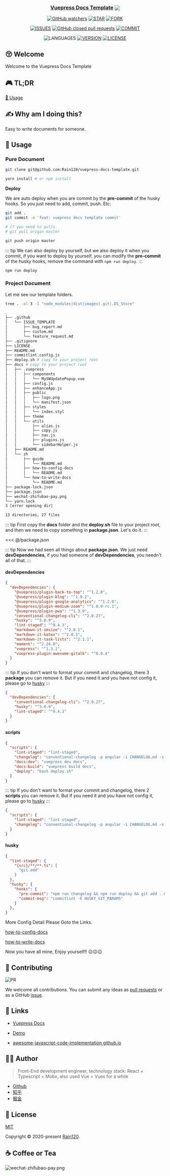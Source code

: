 <h3 align="center">
  <a href="https://github.com/Rain120/vuepress-docs-template">Vuepress Docs Template</a>
  <img align="center" src="../../.vuepress/public/images/docs.png" />
</h3>

<div align="center">

[![GitHub watchers](https://img.shields.io/github/watchers/rain120/vuepress-docs-template?style=social)](https://github.com/Rain120/vuepress-docs-template/watchers)
[![STAR](https://img.shields.io/github/stars/rain120/vuepress-docs-template?style=social)](https://github.com/Rain120/vuepress-docs-template/stargazers) [![FORK](https://img.shields.io/github/forks/rain120/vuepress-docs-template?style=social)](https://github.com/Rain120/vuepress-docs-template/network/members)

[![ISSUES](https://img.shields.io/github/issues/rain120/vuepress-docs-template?style=flat-square)](https://github.com/Rain120/vuepress-docs-template/issues) [![GitHub closed pull requests](https://img.shields.io/github/issues-pr-closed/rain120/vuepress-docs-template?style=flat-square)](https://github.com/Rain120/vuepress-docs-template/pulls) [![COMMIT](https://img.shields.io/github/last-commit/rain120/vuepress-docs-template?style=flat-square)](https://github.com/Rain120/vuepress-docs-template/commits/master)

![LANGUAGES](https://img.shields.io/github/languages/top/rain120/vuepress-docs-template?style=flat-square)
[![VERSION](https://img.shields.io/github/package-json/v/rain120/vuepress-docs-template?style=flat-square)](https://github.com/Rain120/vuepress-docs-template/blob/master/package.json) [![LICENSE](https://img.shields.io/github/license/rain120/vuepress-docs-template?style=flat-square)](https://github.com/Rain120/vuepress-docs-template/blob/master/LICENSE)

</div>

## 😚 Welcome

Welcome to the Vuepress Docs Template

## 🎮 TL;DR

<!-- ⌨️ To be Continue... -->

[🔨 Usage](#🔨-usage)

## ✍ Why am I doing this?

Easy to write documents for someone.

## 🔨 Usage

### Pure Document

```sh {1}
git clone git@github.com:Rain120/vuepress-docs-template.git

yarn install # or npm install
```

**Deploy**

We are auto deploy when you are commit by the **pre-commit** of the husky hooks. So you just need to add, commit, push. Etc:

```sh
git add .
git commit -m 'feat: vuepress docs template commit'

# if you need to pulls
# git pull origin master

git push origin master
```
::: tip
We can also deploy by yourself, but we also deploy it when you commit, if you want to deploy by yourself, you can modify the **pre-commit** of the husky hooks, remove the command with `npm run deploy`.
:::

```sh
npm run deploy
```

### Project Document

Let me see our template folders.

```sh
tree . -al 3 -I "node_modules|dist|images|.git|.DS_Store"
```

```sh
.
├── .github
│   └── ISSUE_TEMPLATE
│       ├── bug_report.md
│       ├── custom.md
│       └── feature_request.md
├── .gitignore
├── LICENSE
├── README.md
├── commitlint.config.js
├── deploy.sh # copy to your project root
├── docs # copy to your project root
│   ├── .vuepress
│   │   ├── components
│   │   │   └── MySWUpdatePopup.vue
│   │   ├── config.js
│   │   ├── enhanceApp.js
│   │   ├── public
│   │   │   ├── logo.png
│   │   │   └── manifest.json
│   │   ├── styles
│   │   │   └── index.styl
│   │   ├── theme
│   │   └── utils
│   │       ├── alias.js
│   │       ├── copy.js
│   │       ├── nav.js
│   │       ├── plugins.js
│   │       └── sidebarHelper.js
│   ├── README.md
│   └── zh
│       ├── guide
│       │   └── README.md
│       ├── how-to-config-docs
│       │   └── README.md
│       └── how-to-write-docs
│           └── README.md
├── package-lock.json
├── package.json
├── wechat-zhifubao-pay.png
└── yarn.lock
3 [error opening dir]

13 directories, 27 files
```
::: tip
First copy the **docs** folder and the **deploy.sh** file to your project root, and then we need to copy something in **package.json**. Let's do it.
:::

<<< @/package.json

::: tip
Now we had seen all things about **package.json**. We just need **devDependencies**, if you had someone of **devDependencies**, you needn't all of that.
:::

#### devDependencies

```json
{
  "devDependencies": {
    "@vuepress/plugin-back-to-top": "^1.2.0",
    "@vuepress/plugin-blog": "^1.9.2",
    "@vuepress/plugin-google-analytics": "^1.2.0",
    "@vuepress/plugin-medium-zoom": "^1.0.0-rc.1",
    "@vuepress/plugin-pwa": "^1.3.0",
    "conventional-changelog-cli": "^2.0.27",
    "husky": "^3.0.9",
    "lint-staged": "^9.4.3",
    "markdown-it-imsize": "^2.0.1",
    "markdown-it-katex": "^2.0.3",
    "markdown-it-task-lists": "^2.1.1",
    "moment": "^2.24.0",
    "vuepress": "^1.3.1",
    "vuepress-plugin-awesome-gitalk": "^0.0.4"
  }
}
```
::: tip
If you don't want to format your commit and changelog, there 3 **package** you can remove it. But if you need it and you have not config it, please go to [husky](#husky)
:::

```json
{
  "devDependencies": {
    "conventional-changelog-cli": "^2.0.27",
    "husky": "^3.0.9",
    "lint-staged": "^9.4.3"
  }
}
```

#### scripts

```json
{
  "scripts": {
    "lint-staged": "lint-staged",
    "changelog": "conventional-changelog -p angular -i CHANGELOG.md -s -r 0",
    "docs:dev": "vuepress dev docs",
    "docs:build": "vuepress build docs",
    "deploy": "bash deploy.sh"
  }
}
```
::: tip
If you don't want to format your commit and changelog, there 2 **scripts** you can remove it. But if you need it and you have not config it, please go to [husky](#husky)
:::

```json
{
  "scripts": {
    "lint-staged": "lint-staged",
    "changelog": "conventional-changelog -p angular -i CHANGELOG.md -s -r 0"
  }
}
```

#### husky

```json {9}
{
  "lint-staged": {
    "{src}/**/**.ts": [
      "git add"
    ]
  },
  "husky": {
    "hooks": {
      "pre-commit": "npm run changelog && npm run deploy && git add . && lint-staged",
      "commit-msg": "commitlint -E HUSKY_GIT_PARAMS"
    }
  },
}
```

More Config Detail Please Goto the Links.

[how-to-config-docs](docs/zh/how-to-config-docs/README.md)

[how-to-write-docs](docs/zh/how-to-write-docs/README.md)

Now you have all mine, Enjoy yourself!! 😉😉😉

## 🤝 Contributing

![PR](https://img.shields.io/badge/PRs-Welcome-orange?style=flat-square&logo=appveyor)

We welcome all contributions. You can submit any ideas as [pull requests](https://github.com/Rain120/vuepress-docs-template/pulls) or as a GitHub [issue](https://github.com/Rain120/vuepress-docs-template/issues).

## 🔗 Links

- [Vuepress Docs](https://vuepress.vuejs.org/)

- [Demo](https://rain120.github.io/vuepress-docs-template)

- [awesome-javascript-code-implementation github.io](https://rain120.github.io/awesome-javascript-code-implementation/)

## 👨‍🏭 Author

> Front-End development engineer, technology stack: React + Typescript + Mobx, also used Vue + Vuex for a while

- [Github](https://github.com/Rain120)
- [知乎](https://www.zhihu.com/people/yan-yang-nian-hua-120/activities)
- [掘金](https://juejin.im/user/57c616496be3ff00584f54db)

## 📝 License

[MIT](https://github.com/Rain120/vuepress-docs-template/blob/master/LICENSE)

Copyright © 2020-present [Rain120](https://github.com/Rain120).

## ☕ Coffee or Tea

![wechat-zhifubao-pay.png](~@images/wechat-zhifubao-pay.png)
